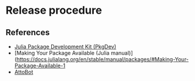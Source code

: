 # Release procedure
## References
 * [Julia Package Development Kit (PkgDev)](https://github.com/JuliaLang/PkgDev.jl)
 * [Making Your Package Available (Julia manual)](https://docs.julialang.org/en/stable/manual/packages/#Making-Your-Package-Available-1
 * [AttoBot](https://github.com/attobot/attobot)
